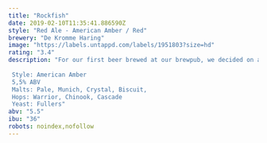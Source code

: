 ```yaml
---
title: "Rockfish"
date: 2019-02-10T11:35:41.886590Z
style: "Red Ale - American Amber / Red"
brewery: "De Kromme Haring"
image: "https://labels.untappd.com/labels/1951803?size=hd"
rating: "3.4"
description: "For our first beer brewed at our brewpub, we decided on a simple, yet classic recipe and style. An American Amber to us is all about how a soft body with biscuity, caramel flavours works with a subtle if present hop aroma and soft bitterness. Chinook and Cascade are classics for this style and to accentuate the softness we deliberately reduced the co2 to create a velvety texture.  The second batch (04-17) replaces Chinook with Falconer's Flight  Style: American Amber 5,5% ABV Malts: Pale, Munich, Crystal, Biscuit,  Hops: Warrior, Chinook, Cascade Yeast: Fullers"
abv: "5.5"
ibu: "36"
robots: noindex,nofollow
---
```

